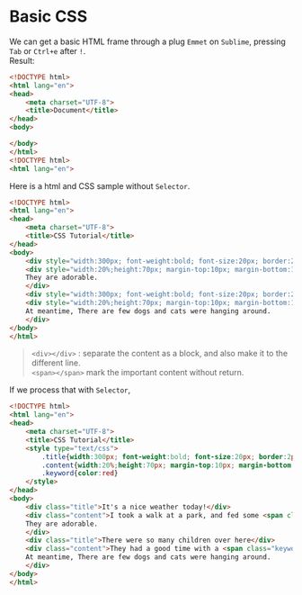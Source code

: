 # Basic CSS
  
We can get a basic HTML frame through a plug `Emmet` on `Sublime`, pressing `Tab` or `Ctrl+e` after `!`.  
Result:
```html
<!DOCTYPE html>
<html lang="en">
<head>
    <meta charset="UTF-8">
    <title>Document</title>
</head>
<body>

</body>
</html>
<!DOCTYPE html>
<html lang="en">
```
Here is a html and CSS sample without `Selector`.
```html
<!DOCTYPE html>
<html lang="en">
<head>
    <meta charset="UTF-8">
    <title>CSS Tutorial</title>
</head>
<body>
    <div style="width:300px; font-weight:bold; font-size:20px; border:2px dashed blue;">It's a nice weather today!</div>
    <div style="width:20%;height:70px; margin-top:10px; margin-bottom:10px; border:2px solid red; padding:20px">I took a walk at a park, and fed some <span style="color:red">pigeons</span>.<br>
    They are adorable.
    </div>
    <div style="width:300px; font-weight:bold; font-size:20px; border:2px dashed blue;">There were so many children over here</div>
    <div style="width:20%;height:70px; margin-top:10px; margin-bottom:10px; border:2px solid red; padding:20px">They had a good time with a <span style="color:red">slider</span> and <span style="color:red">swings</span>.<br>
    At meantime, There are few dogs and cats were hanging around.
    </div>
</body>
</html>
```
>`<div></div>` : separate the content as a block, and also make it to the different line.  
>`<span></span>` mark the important content without return.  

If we process that with `Selector`,
```html
<!DOCTYPE html>
<html lang="en">
<head>
    <meta charset="UTF-8">
    <title>CSS Tutorial</title>
    <style type="text/css">
        .title{width:300px; font-weight:bold; font-size:20px; border:2px dashed blue;}
        .content{width:20%;height:70px; margin-top:10px; margin-bottom:10px; border:2px solid red; padding:20px}
        .keyword{color:red}
    </style>
</head>
<body>
    <div class="title">It's a nice weather today!</div>
    <div class="content">I took a walk at a park, and fed some <span class="keyword">pigeons</span>.<br>
    They are adorable.
    </div>
    <div class="title">There were so many children over here</div>
    <div class="content">They had a good time with a <span class="keyword">slider</span> and <span class="keyword">swings</span>.<br>
    At meantime, There are few dogs and cats were hanging around.
    </div>
</body>
</html>

```
